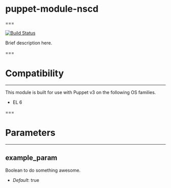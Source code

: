 # puppet-module-nscd
===

[![Build Status](https://travis-ci.org/ghoneycutt/puppet-module-nscd.png?branch=master)](https://travis-ci.org/ghoneycutt/puppet-module-nscd)

Brief description here.

===

# Compatibility
---------------
This module is built for use with Puppet v3 on the following OS families.

* EL 6

===

# Parameters
------------

example_param
-------------
Boolean to do something awesome.

- *Default*: true
